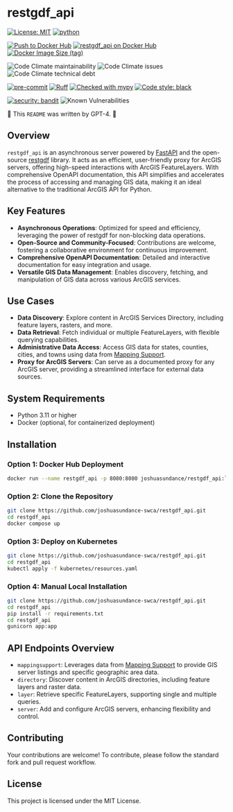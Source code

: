 # restgdf_api

[![License: MIT](https://img.shields.io/badge/License-MIT-yellow.svg)](https://opensource.org/licenses/MIT)
[![python](https://img.shields.io/badge/Python-3.11-3776AB.svg?style=flat&logo=python&logoColor=white)](https://www.python.org)

[![Push to Docker Hub](https://github.com/joshuasundance-swca/restgdf_api/actions/workflows/docker-hub.yml/badge.svg)](https://github.com/joshuasundance-swca/restgdf_api/actions/workflows/docker-hub.yml)
[![restgdf_api on Docker Hub](https://img.shields.io/docker/v/joshuasundance/restgdf_api?label=restgdf_api&logo=docker)](https://hub.docker.com/r/joshuasundance/restgdf_api)
[![Docker Image Size (tag)](https://img.shields.io/docker/image-size/joshuasundance/restgdf_api/latest)](https://hub.docker.com/r/joshuasundance/restgdf_api)

![Code Climate maintainability](https://img.shields.io/codeclimate/maintainability/joshuasundance-swca/restgdf_api)
![Code Climate issues](https://img.shields.io/codeclimate/issues/joshuasundance-swca/restgdf_api)
![Code Climate technical debt](https://img.shields.io/codeclimate/tech-debt/joshuasundance-swca/restgdf_api)

[![pre-commit](https://img.shields.io/badge/pre--commit-enabled-brightgreen?logo=pre-commit&logoColor=white)](https://github.com/pre-commit/pre-commit)
[![Ruff](https://img.shields.io/endpoint?url=https://raw.githubusercontent.com/charliermarsh/ruff/main/assets/badge/v1.json)](https://github.com/charliermarsh/ruff)
[![Checked with mypy](http://www.mypy-lang.org/static/mypy_badge.svg)](http://mypy-lang.org/)
[![Code style: black](https://img.shields.io/badge/code%20style-black-000000.svg)](https://github.com/psf/black)

[![security: bandit](https://img.shields.io/badge/security-bandit-yellow.svg)](https://github.com/PyCQA/bandit)
![Known Vulnerabilities](https://snyk.io/test/github/joshuasundance-swca/restgdf_api/badge.svg)


🤖 This `README` was written by GPT-4. 🤖

## Overview
`restgdf_api` is an asynchronous server powered by [FastAPI](https://github.com/tiangolo/fastapi) and the open-source [restgdf](https://github.com/joshuasundance-swca/restgdf) library. It acts as an efficient, user-friendly proxy for ArcGIS servers, offering high-speed interactions with ArcGIS FeatureLayers. With comprehensive OpenAPI documentation, this API simplifies and accelerates the process of accessing and managing GIS data, making it an ideal alternative to the traditional ArcGIS API for Python.

## Key Features
- **Asynchronous Operations**: Optimized for speed and efficiency, leveraging the power of restgdf for non-blocking data operations.
- **Open-Source and Community-Focused**: Contributions are welcome, fostering a collaborative environment for continuous improvement.
- **Comprehensive OpenAPI Documentation**: Detailed and interactive documentation for easy integration and usage.
- **Versatile GIS Data Management**: Enables discovery, fetching, and manipulation of GIS data across various ArcGIS services.

## Use Cases
- **Data Discovery**: Explore content in ArcGIS Services Directory, including feature layers, rasters, and more.
- **Data Retrieval**: Fetch individual or multiple FeatureLayers, with flexible querying capabilities.
- **Administrative Data Access**: Access GIS data for states, counties, cities, and towns using data from [Mapping Support](https://mappingsupport.com/).
- **Proxy for ArcGIS Servers**: Can serve as a documented proxy for any ArcGIS server, providing a streamlined interface for external data sources.

## System Requirements
- Python 3.11 or higher
- Docker (optional, for containerized deployment)

## Installation

### Option 1: Docker Hub Deployment
```bash
docker run --name restgdf_api -p 8080:8080 joshuasundance/restgdf_api:latest
```

### Option 2: Clone the Repository
```bash
git clone https://github.com/joshuasundance-swca/restgdf_api.git
cd restgdf_api
docker compose up
```

### Option 3: Deploy on Kubernetes
```bash
git clone https://github.com/joshuasundance-swca/restgdf_api.git
cd restgdf_api
kubectl apply -f kubernetes/resources.yaml
```

### Option 4: Manual Local Installation
```bash
git clone https://github.com/joshuasundance-swca/restgdf_api.git
cd restgdf_api
pip install -r requirements.txt
cd restgdf_api
gunicorn app:app
```

## API Endpoints Overview
- `mappingsupport`: Leverages data from [Mapping Support](https://mappingsupport.com/) to provide GIS server listings and specific geographic area data.
- `directory`: Discover content in ArcGIS directories, including feature layers and raster data.
- `layer`: Retrieve specific FeatureLayers, supporting single and multiple queries.
- `server`: Add and configure ArcGIS servers, enhancing flexibility and control.


## Contributing
Your contributions are welcome! To contribute, please follow the standard fork and pull request workflow.

## License
This project is licensed under the MIT License.
